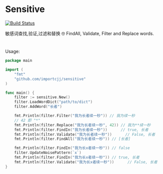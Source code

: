 # Sensitive
[![Build Status](https://travis-ci.org/importcjj/sensitive.svg?branch=master)](https://travis-ci.org/importcjj/sensitive)


敏感词查找,验证,过滤和替换 🤓 FindAll, Validate, Filter and Replace words. 

#


Usage:

```go
package main

import (
	"fmt"
	"github.com/importcjj/sensitive"
)

func main() {
	filter := sensitive.New()
	filter.LoadWordDict("path/to/dict")
	filter.AddWord("长者")

	fmt.Println(filter.Filter("我为长者续一秒")) // 我为续一秒
	// 42 即 "*"
	fmt.Println(filter.Replace("我为长者续一秒", 42)) // 我为**续一秒
	fmt.Println(filter.FindIn("我为长者续一秒"))      // true, 长者
	fmt.Println(filter.Validate("我为长者续一秒"))      // False, 长者
	fmt.Println(filter.FindAll("我为长者续一秒")) // [长者]

	fmt.Println(filter.FindIn("我为长x者续一秒")) // false
	filter.UpdateNoisePattern(`x`)
	fmt.Println(filter.FindIn("我为长x者续一秒")) // true, 长者
	fmt.Println(filter.Validate("我为长x者续一秒"))      // False, 长者
}
```
